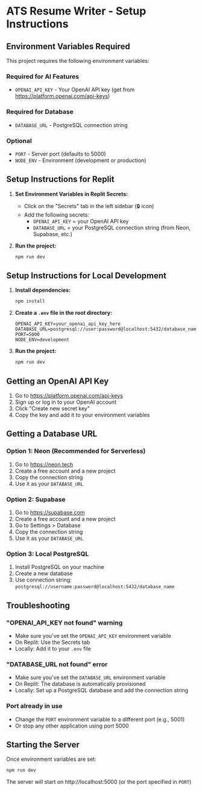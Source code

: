 # ATS Resume Writer - Setup Instructions

## Environment Variables Required

This project requires the following environment variables:

### Required for AI Features
- `OPENAI_API_KEY` - Your OpenAI API key (get from https://platform.openai.com/api-keys)

### Required for Database
- `DATABASE_URL` - PostgreSQL connection string

### Optional
- `PORT` - Server port (defaults to 5000)
- `NODE_ENV` - Environment (development or production)

## Setup Instructions for Replit

1. **Set Environment Variables in Replit Secrets:**
   - Click on the "Secrets" tab in the left sidebar (🔒 icon)
   - Add the following secrets:
     - `OPENAI_API_KEY` = your OpenAI API key
     - `DATABASE_URL` = your PostgreSQL connection string (from Neon, Supabase, etc.)

2. **Run the project:**
   ```bash
   npm run dev
   ```

## Setup Instructions for Local Development

1. **Install dependencies:**
   ```bash
   npm install
   ```

2. **Create a `.env` file in the root directory:**
   ```
   OPENAI_API_KEY=your_openai_api_key_here
   DATABASE_URL=postgresql://user:password@localhost:5432/database_name
   PORT=5000
   NODE_ENV=development
   ```

3. **Run the project:**
   ```bash
   npm run dev
   ```

## Getting an OpenAI API Key

1. Go to https://platform.openai.com/api-keys
2. Sign up or log in to your OpenAI account
3. Click "Create new secret key"
4. Copy the key and add it to your environment variables

## Getting a Database URL

### Option 1: Neon (Recommended for Serverless)
1. Go to https://neon.tech
2. Create a free account and a new project
3. Copy the connection string
4. Use it as your `DATABASE_URL`

### Option 2: Supabase
1. Go to https://supabase.com
2. Create a free account and a new project
3. Go to Settings > Database
4. Copy the connection string
5. Use it as your `DATABASE_URL`

### Option 3: Local PostgreSQL
1. Install PostgreSQL on your machine
2. Create a new database
3. Use connection string: `postgresql://username:password@localhost:5432/database_name`

## Troubleshooting

### "OPENAI_API_KEY not found" warning
- Make sure you've set the `OPENAI_API_KEY` environment variable
- On Replit: Use the Secrets tab
- Locally: Add it to your `.env` file

### "DATABASE_URL not found" error
- Make sure you've set the `DATABASE_URL` environment variable
- On Replit: The database is automatically provisioned
- Locally: Set up a PostgreSQL database and add the connection string

### Port already in use
- Change the `PORT` environment variable to a different port (e.g., 5001)
- Or stop any other application using port 5000

## Starting the Server

Once environment variables are set:

```bash
npm run dev
```

The server will start on http://localhost:5000 (or the port specified in `PORT`)
